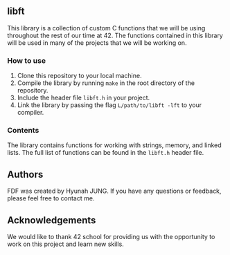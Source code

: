 ## libft

This library is a collection of custom C functions that we will be using throughout the rest of our time at 42. The functions contained in this library will be used in many of the projects that we will be working on.

### How to use

1. Clone this repository to your local machine.
2. Compile the library by running `make` in the root directory of the repository.
3. Include the header file `libft.h` in your project.
4. Link the library by passing the flag `L/path/to/libft -lft` to your compiler.

### Contents

The library contains functions for working with strings, memory, and linked lists. The full list of functions can be found in the `libft.h` header file.

## Authors

FDF was created by Hyunah JUNG. If you have any questions or feedback, please feel free to contact me.

## Acknowledgements

We would like to thank 42 school for providing us with the opportunity to work on this project and learn new skills.
